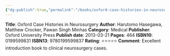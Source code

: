 ```yaml
---
{"dg-publish":true,"permalink":"/books/oxford-case-histories-in-neurosurgery/","title":"Oxford Case Histories in Neurosurgery","tags":["book","oxford"],"created":"2023-11-04T15:48:57.551-07:00","updated":"2023-11-04T15:50:46.697-07:00"}
---
```


**Title**: Oxford Case Histories in Neurosurgery
**Author**: Harutomo Hasegawa, Matthew Crocker, Pawan Singh Minhas
**Category**: Medical
**Publisher**: Oxford University Press
**Publish date**: 2013-03-21
**Pages**: 464
**ISBN10**: 0199599831
**ISBN13**: 9780199599837
**Rating**: ⭐️⭐️⭐️⭐️⭐️
**Comment**: Excellent introduction book to clinical neurosurgery cases.